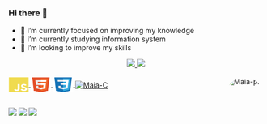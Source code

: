 ### Hi there 👋

- 🦾 I’m currently focused on improving my knowledge
- 🌱 I’m currently studying information system
- 🧐 I’m looking to improve my skills  

<div align="center">
  <a href="https://github.com/GMaiaa">
  <img height="180em" src="https://github-readme-stats.vercel.app/api?username=GMaiaa&show_icons=true&theme=dracula&include_all_commits=true&count_private=true"/>
  <img height="180em" src="https://github-readme-stats.vercel.app/api/top-langs/?username=GMaiaa&layout=compact&langs_count=7&theme=dracula"/>
</div>
<div style="display: inline_block"><br>
  <img align="center" alt="Maia-Js" height="30" width="40" src="https://raw.githubusercontent.com/devicons/devicon/master/icons/javascript/javascript-plain.svg">
  <img align="center" alt="Maia-HTML" height="30" width="40" src="https://raw.githubusercontent.com/devicons/devicon/master/icons/html5/html5-original.svg">
  <img align="center" alt="Maia-CSS" height="30" width="40" src="https://raw.githubusercontent.com/devicons/devicon/master/icons/css3/css3-original.svg">
  <img align="center" alt="Maia-C" height="30" width="40" src="https://upload.wikimedia.org/wikipedia/commons/thumb/1/19/C_Logo.png/107px-C_Logo.png?20201023095457">
  <img align="right" alt="Maia-pic" height="150" style="border-radius:50px;" src="https://media.giphy.com/media/CTX0ivSQbI78A/giphy.gif">
</div>
  
  ##
  <div> 
  <a href="https://www.instagram.com/gabrielmaiaa22/" target="_blank"><img src="https://img.shields.io/badge/-Instagram-%23E4405F?style=for-the-badge&logo=instagram&logoColor=white" target="_blank"></a>
 	<a href="https://www.twitch.tv/maiaa1" target="_blank"><img src="https://img.shields.io/badge/Twitch-9146FF?style=for-the-badge&logo=twitch&logoColor=white" target="_blank"></a>
  <a href="https://www.linkedin.com/in/gabrielmaiasoares/" target="_blank"><img src="https://img.shields.io/badge/-LinkedIn-%230077B5?style=for-the-badge&logo=linkedin&logoColor=white" target="_blank"></a> 
 
  
 
</div>
